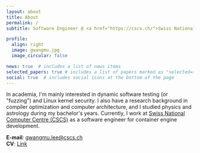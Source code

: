 ```yaml
---
layout: about
title: About
permalink: /
subtitle: Software Engineer @ <a href="https://cscs.ch/">Swiss National Computing Centre (CSCS)</a>.

profile:
  align: right
  image: gwangmu.jpg
  image_circular: false

news: true  # includes a list of news items
selected_papers: true # includes a list of papers marked as "selected={true}"
social: true  # includes social icons at the bottom of the page
---
```


In academia, I'm mainly interested in dynamic software testing (or "fuzzing") and Linux kernel security. I also have a research background in compiler optimization and computer architecture, and I studied physics and astrology during my bachelor's years. Currently, I work at [Swiss National Computer Centre (CSCS)](https://cscs.ch) as a software engineer for container engine development. 

**E-mail**: [gwangmu.lee@cscs.ch](mailto:gwangmu.lee@cscs.ch) \
**CV**: [Link](https://gwangmu.github.io/cv.pdf) 
